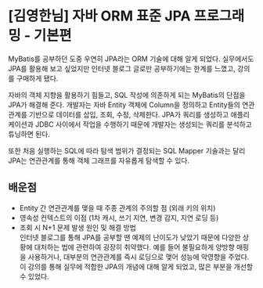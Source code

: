 # [김영한님] 자바 ORM 표준 JPA 프로그래밍 - 기본편

MyBatis를 공부하던 도중 우연히 JPA라는 ORM 기술에 대해 알게 되었다.
실무에서도 JPA를 활용해 보고 싶었지만 인터넷 블로그 글로만 공부하기에는 한계를 느꼈고, 강의를 구매하게 됐다.

자바의 객체 지향을 활용하기 힘들고, SQL 작성에 의존하게 되는 MyBatis의 단점을 JPA가 해결해 준다. 개발자는 자바 Entity 객체에 Column을 정의하고 Entity들의 연관관계를 기반으로 데이터를 삽입, 조회, 수정, 삭제한다. JPA가 쿼리를 생성하고 애플리케이션과 JDBC 사이에서 작업을 수행하기 때문에 개발자는 생성되는 쿼리를 분석하고 튜닝하면 된다.

또한 처음 실행하는 SQL에 따라 탐색 범위가 결정되는 SQL Mapper 기술과는 달리 JPA는 연관관계를 통해 객체 그래프를 자유롭게 탐색할 수 있다.

## 배운점

- Entity 간 연관관계를 맺을 때 주종 관계의 주의할 점 (외래 키의 위치)
- 영속성 컨텍스트의 이점 (1차 캐시, 쓰기 지연, 변경 감지, 지연 로딩 등)
- 조회 시 N+1 문제 발생 원인 및 해결 방법<br/>
인터넷 블로그를 통해 JPA를 공부할 땐 예제의 난이도가 낮았기 때문에 다양한 상황에 대처하는 법에 관련하여 굉장히 취약했다. 
예를 들어 불필요하게 양방향 매핑을 사용하거나, 대부분의 연관관계를 즉시 로딩으로 맺어 성능에 악영향을 주었다.
이 강의를 통해 실무에 적합한 JPA의 개념에 대해 알게 되었고, 많은 부분을 개선할 수 있었다.
